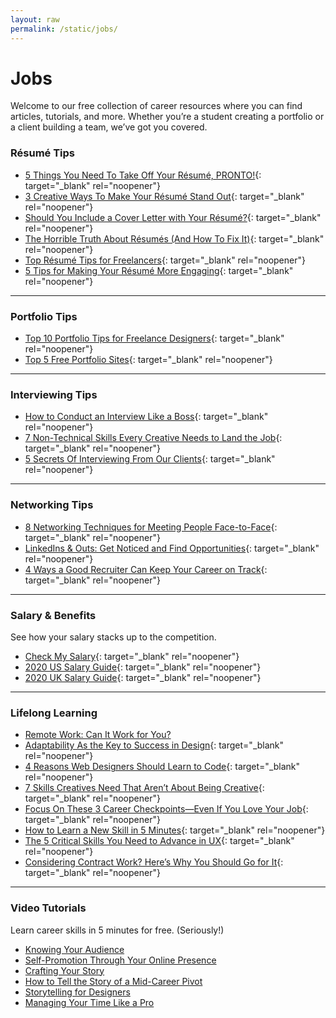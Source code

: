 ```yaml
---
layout: raw
permalink: /static/jobs/
---
```

# Jobs

Welcome to our free collection of career resources where you can find articles, tutorials, and more. Whether you’re a student creating a portfolio or a client building a team, we’ve got you covered.

### R&eacute;sum&eacute; Tips

- [5 Things You Need To Take Off Your R&eacute;sum&eacute;, PRONTO!](https://vitamintalent.com/blog/5-things-you-need-to-take-off-your-resume-pronto){: target="_blank" rel="noopener"}
- [3 Creative Ways To Make Your R&eacute;sum&eacute; Stand Out](https://vitamintalent.com/blog/3-creative-ways-to-make-your-r-sum-stand-out){: target="_blank" rel="noopener"}
- [Should You Include a Cover Letter with Your R&eacute;sum&eacute;?](https://vitamintalent.com/blog/should-you-include-a-cover-letter-with-your-resume){: target="_blank" rel="noopener"}
- [The Horrible Truth About R&eacute;sum&eacute;s (And How To Fix It)](https://vitamintalent.com/blog/the-horrible-truth-about-r-sum-s-and-how-to-fix-it){: target="_blank" rel="noopener"}
- [Top R&eacute;sum&eacute; Tips for Freelancers](https://vitamintalent.com/blog/top-resume-tips-for-freelancers){: target="_blank" rel="noopener"}
- [5 Tips for Making Your R&eacute;sum&eacute; More Engaging](https://vitamintalent.com/blog/five-tips-for-making-your-resume-more-engaging#){: target="_blank" rel="noopener"}

---

### Portfolio Tips

- [Top 10 Portfolio Tips for Freelance Designers](https://vitamintalent.com/blog/top-ten-portfolio-tips-for-freelance-designers){: target="_blank" rel="noopener"}
- [Top 5 Free Portfolio Sites](https://vitamintalent.com/blog/top-free-portfolio-sites){: target="_blank" rel="noopener"}

---

### Interviewing Tips

- [How to Conduct an Interview Like a Boss](https://medium.com/gymnasium/how-to-conduct-an-interview-like-a-boss-7de5c9810c4c){: target="_blank" rel="noopener"}
- [7 Non-Technical Skills Every Creative Needs to Land the Job](https://vitamintalent.com/blog/7-non-technical-skills-every-creative-needs-to-land-the-job){: target="_blank" rel="noopener"}
- [5 Secrets Of Interviewing From Our Clients](https://vitamintalent.com/blog/secrets-of-interviewing-from-our-clients){: target="_blank" rel="noopener"}

---

### Networking Tips

- [8 Networking Techniques for Meeting People Face-to-Face](https://vitamintalent.com/blog/8-networking-techniques-for-meeting-people-face-to-face){: target="_blank" rel="noopener"}
- [LinkedIns & Outs: Get Noticed and Find Opportunities](https://vitamintalent.com/blog/linkedins-outs-get-noticed-and-find-opportunities){: target="_blank" rel="noopener"}
- [4 Ways a Good Recruiter Can Keep Your Career on Track](https://vitamintalent.com/blog/4-ways-a-good-recruiter-can-keep-your-career-on-track){: target="_blank" rel="noopener"}

---

### Salary &amp; Benefits

See how your salary stacks up to the competition.

- [Check My Salary](https://vitamintalent.com/check-salary){: target="_blank" rel="noopener"}
- [2020 US Salary Guide](https://go.vitamintalent.com/salary-guide){: target="_blank" rel="noopener"}
- [2020 UK Salary Guide](https://go.aquent.com/UK-salary-guide){: target="_blank" rel="noopener"}

---

### Lifelong Learning

- [Remote Work: Can It Work for You?](https://thegymnasium.com/webinars/remote-work)
- [Adaptability As the Key to Success in Design](https://medium.com/gymnasium/adaptability-as-the-key-to-success-in-design-ea64c1ed4044){: target="_blank" rel="noopener"}
- [4 Reasons Web Designers Should Learn to Code](https://medium.com/gymnasium/4-reasons-web-designers-should-learn-to-code-2d1770d7866d){: target="_blank" rel="noopener"}
- [7 Skills Creatives Need That Aren’t About Being Creative](https://vitamintalent.com/blog/7-skills-creatives-need-that-aren-t-about-being-creative){: target="_blank" rel="noopener"}
- [Focus On These 3 Career Checkpoints—Even If You Love Your Job](https://vitamintalent.com/blog/focus-on-these-3-career-checkpoints-even-if-you-love-your-job){: target="_blank" rel="noopener"}
- [How to Learn a New Skill in 5 Minutes](https://vitamintalent.com/blog/how-to-learn-a-new-skill-in-5-minutes){: target="_blank" rel="noopener"}
- [The 5 Critical Skills You Need to Advance in UX](https://vitamintalent.com/blog/the-5-critical-skills-you-need-to-advance-in-ux){: target="_blank" rel="noopener"}
- [Considering Contract Work? Here’s Why You Should Go for It](https://medium.com/gymnasium/considering-contract-work-heres-why-you-should-go-for-it-7ec5eb246175){: target="_blank" rel="noopener"}

---

### Video Tutorials

Learn career skills in 5 minutes for free. (Seriously!)

- [Knowing Your Audience](https://thegymnasium.com/take5/knowing-your-audience)
- [Self-Promotion Through Your Online Presence](https://thegymnasium.com/take5/self-promotion-through-your-online-presence)
- [Crafting Your Story](https://thegymnasium.com/take5/crafting-your-story)
- [How to Tell the Story of a Mid-Career Pivot](https://thegymnasium.com/take5/how-to-tell-the-story-of-a-mid-career-pivot)
- [Storytelling for Designers](https://thegymnasium.com/take5/storytelling-for-designers)
- [Managing Your Time Like a Pro](https://thegymnasium.com/take5/managing-your-time-like-a-pro)
